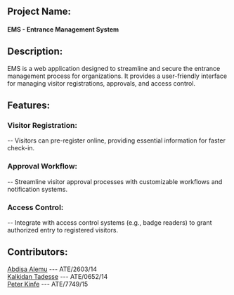 ## Project Name: 
#### EMS - Entrance Management System

## Description:

EMS is a web application designed to streamline and secure the entrance management process for organizations. It provides a user-friendly interface for managing visitor registrations, approvals, and access control.

## Features:

### Visitor Registration: 
  -- Visitors can pre-register online, providing essential information for faster check-in.

### Approval Workflow: 
  -- Streamline visitor approval processes with customizable workflows and notification systems.

### Access Control: 
  -- Integrate with access control systems (e.g., badge readers) to grant authorized entry to registered visitors.

## Contributors:

[Abdisa Alemu](https://github.com/abdisaDev) --- ATE/2603/14<br>
[Kalkidan Tadesse](https://github.com/kaltg) --- ATE/0652/14 <br>
[Peter Kinfe](https://github.com/peter-dev) --- ATE/7749/15

